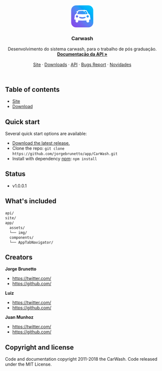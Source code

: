 <p align="center">
  <a href="#">
    <img src="https://github.com/jorgebrunetto/CarWash/blob/master/site/img/logo.png" alt="Carwash Logo" width=72 height=72>
  </a>

  <h3 align="center">Carwash</h3>

  <p align="center">
    Desenvolvimento do sistema carwash, para o trabalho de pós graduação.
    <br>
    <a href="#"><strong>Documentação da API »</strong></a>
    <br>
    <br>
    <a href="#">Site</a>
    ·
    <a href="#">Downloads</a>
    ·
    <a href="#">API</a>
    ·
    <a href="#">Bugs Report</a>
    ·
    <a href="#">Novidades</a>
  </p>
</p>

<br>

## Table of contents

- [Site](#quick-start)
- [Download](#quick-start)

## Quick start

Several quick start options are available:

- [Download the latest release.](https://github.com/twbs/bootstrap/archive/v4.1.3.zip)
- Clone the repo: `git clone https://github.com/jorgebrunetto/app/CarWash.git`
- Install with dependency [npm](https://www.npmjs.com/): `npm install`

## Status

- v1.0.0.1

## What's included

```
api/
site/
app/
  assets/
  └── img/
  components/
  └── AppTabNavigator/

```

## Creators

**Jorge Brunetto**

- <https://twitter.com/>
- <https://github.com/>

**Luiz**

- <https://twitter.com/>
- <https://github.com/>


**Juan Munhoz**

- <https://twitter.com/>
- <https://github.com/>


## Copyright and license

Code and documentation copyright 2011-2018 the CarWash. Code released under the MIT License.